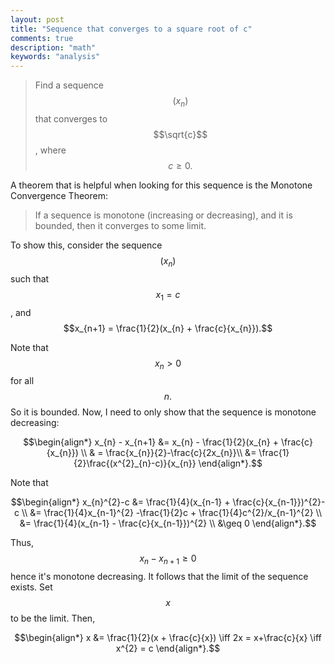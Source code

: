 ```yaml
---
layout: post
title: "Sequence that converges to a square root of c"
comments: true
description: "math"
keywords: "analysis"
---
```


> Find a sequence $$(x_{n})$$ that converges to $$\sqrt{c}$$, where $$c \geq 0.$$

A theorem that is helpful when looking for this sequence is the Monotone Convergence Theorem:

> If a sequence is monotone (increasing or decreasing), and it is bounded, then it converges to some limit.

To show this, consider the sequence $$(x_{n})$$ such that $$x_{1}=c$$, and $$x_{n+1} = \frac{1}{2}(x_{n} + \frac{c}{x_{n}}).$$

Note that $$x_{n}>0$$ for all $$n.$$ So it is bounded. Now, I need to only show that the sequence is monotone decreasing:

$$\begin{align*}
x_{n} - x_{n+1} &= x_{n} - \frac{1}{2}(x_{n} + \frac{c}{x_{n}}) \\
& = \frac{x_{n}}{2}-\frac{c}{2x_{n}}\\
&= \frac{1}{2}\frac{(x^{2}_{n}-c)}{x_{n}}
\end{align*}.$$

Note that

$$\begin{align*}
x_{n}^{2}-c &= \frac{1}{4}(x_{n-1} + \frac{c}{x_{n-1}})^{2}-c \\
&= \frac{1}{4}x_{n-1}^{2} -\frac{1}{2}c + \frac{1}{4}c^{2}/x_{n-1}^{2} \\
&= \frac{1}{4}(x_{n-1} - \frac{c}{x_{n-1}})^{2} \\
&\geq 0
\end{align*}.$$

Thus, $$x_{n} - x_{n+1} \geq 0$$ hence it's monotone decreasing. It follows that the limit of the sequence exists. Set $$x$$ to be the limit. Then,

$$\begin{align*}
x &= \frac{1}{2}(x + \frac{c}{x}) \iff 2x = x+\frac{c}{x} \iff x^{2} = c
\end{align*}.$$

